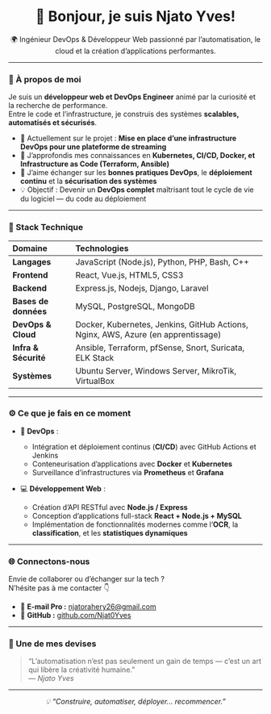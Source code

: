 <div align="center">
  <h1>👋 Bonjour, je suis <strong>Njato Yves</strong>!</h1>
  <p>🌍 Ingénieur DevOps & Développeur Web passionné par l’automatisation, le cloud et la création d’applications performantes.</p>
</div>

---

### 🚀 À propos de moi

Je suis un **développeur web et DevOps Engineer** animé par la curiosité et la recherche de performance.  
Entre le code et l’infrastructure, je construis des systèmes **scalables, automatisés et sécurisés**.

- 🔭 Actuellement sur le projet : **Mise en place d’une infrastructure DevOps pour une plateforme de streaming**
- 🌱 J’approfondis mes connaissances en **Kubernetes, CI/CD, Docker, et Infrastructure as Code (Terraform, Ansible)**  
- 💬 J’aime échanger sur les **bonnes pratiques DevOps**, le **déploiement continu** et la **sécurisation des systèmes**
- 💡 Objectif : Devenir un **DevOps complet** maîtrisant tout le cycle de vie du logiciel — du code au déploiement

---

### 🧰 Stack Technique

| Domaine | Technologies |
| :--- | :--- |
| **Langages** | JavaScript (Node.js), Python, PHP, Bash, C++ |
| **Frontend** | React, Vue.js, HTML5, CSS3 |
| **Backend** | Express.js, Nodejs, Django, Laravel |
| **Bases de données** | MySQL, PostgreSQL, MongoDB |
| **DevOps & Cloud** | Docker, Kubernetes, Jenkins, GitHub Actions, Nginx, AWS, Azure (en apprentissage) |
| **Infra & Sécurité** | Ansible, Terraform, pfSense, Snort, Suricata, ELK Stack |
| **Systèmes** | Ubuntu Server, Windows Server, MikroTik, VirtualBox |

---

### ⚙️ Ce que je fais en ce moment

- 🧩 **DevOps** :  
  - Intégration et déploiement continus (**CI/CD**) avec GitHub Actions et Jenkins  
  - Conteneurisation d’applications avec **Docker** et **Kubernetes**  
  - Surveillance d’infrastructures via **Prometheus** et **Grafana**

- 💻 **Développement Web** :  
  - Création d’API RESTful avec **Node.js / Express**  
  - Conception d’applications full-stack **React + Node.js + MySQL**  
  - Implémentation de fonctionnalités modernes comme l’**OCR**, la **classification**, et les **statistiques dynamiques**

---

### 🌐 Connectons-nous

Envie de collaborer ou d’échanger sur la tech ?  
N’hésite pas à me contacter 👇

- 📧 **E-mail Pro :** njatorahery26@gmail.com   
- 🐙 **GitHub :** [github.com/Njat0Yves](https://github.com/Njat0Yves)  

---

### 💬 Une de mes devises

> “L’automatisation n’est pas seulement un gain de temps — c’est un art qui libère la créativité humaine.”  
> — *Njato Yves*

---

<div align="center">
  <i>💡 “Construire, automatiser, déployer... recommencer.”</i>
</div>
